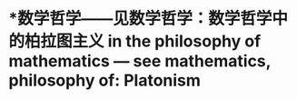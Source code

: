 # \*数学哲学——见数学哲学：数学哲学中的柏拉图主义 in the philosophy of mathematics — see mathematics, philosophy of: Platonism

